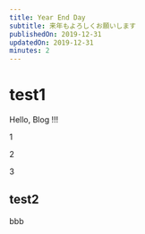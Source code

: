 ```yaml
---
title: Year End Day
subtitle: 来年もよろしくお願いします
publishedOn: 2019-12-31
updatedOn: 2019-12-31
minutes: 2
---
```


# test1

Hello, Blog !!!

1

2

3

## test2

bbb
